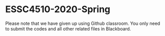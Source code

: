# ESSC4510-2020-Spring

Please note that we have given up using Github classroom. You only need to submit the codes and all other related files in Blackboard.
